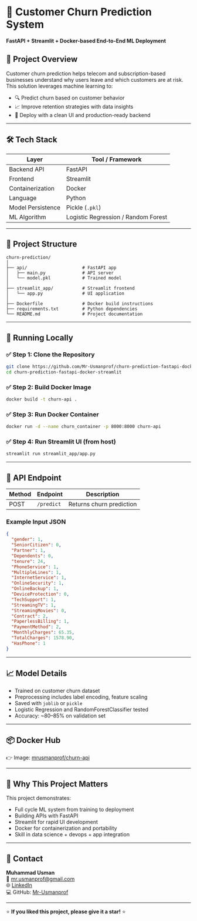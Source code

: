 # 🔁 Customer Churn Prediction System  
**FastAPI + Streamlit + Docker-based End-to-End ML Deployment**  

## 📌 Project Overview  
Customer churn prediction helps telecom and subscription-based businesses understand why users leave and which customers are at risk. This solution leverages machine learning to:  
- 🔍 Predict churn based on customer behavior  
- 📈 Improve retention strategies with data insights  
- 🚀 Deploy with a clean UI and production-ready backend  

---

## 🛠 Tech Stack  
| Layer              | Tool / Framework           |
|--------------------|----------------------------|
| Backend API        | FastAPI                    |
| Frontend           | Streamlit                  |
| Containerization   | Docker                     |
| Language           | Python                     |
| Model Persistence  | Pickle (`.pkl`)            |
| ML Algorithm       | Logistic Regression / Random Forest |

---

## 📂 Project Structure  
```
churn-prediction/
│
├── api/                     # FastAPI app
│   ├── main.py              # API server
│   └── model.pkl            # Trained model
│
├── streamlit_app/           # Streamlit frontend
│   └── app.py               # UI application
│
├── Dockerfile               # Docker build instructions
├── requirements.txt         # Python dependencies
└── README.md                # Project documentation
```

---

## 🚀 Running Locally

### ✅ Step 1: Clone the Repository  
```bash
git clone https://github.com/Mr-Usmanprof/churn-prediction-fastapi-docker-streamlit.git
cd churn-prediction-fastapi-docker-streamlit
```

### ✅ Step 2: Build Docker Image  
```bash
docker build -t churn-api .
```

### ✅ Step 3: Run Docker Container  
```bash
docker run -d --name churn_container -p 8000:8000 churn-api
```

### ✅ Step 4: Run Streamlit UI (from host)  
```bash
streamlit run streamlit_app/app.py
```

---

## 🔁 API Endpoint  

| Method | Endpoint         | Description              |
|--------|------------------|--------------------------|
| POST   | `/predict`       | Returns churn prediction |

### Example Input JSON  
```json
{
  "gender": 1,
  "SeniorCitizen": 0,
  "Partner": 1,
  "Dependents": 0,
  "tenure": 24,
  "PhoneService": 1,
  "MultipleLines": 1,
  "InternetService": 1,
  "OnlineSecurity": 1,
  "OnlineBackup": 1,
  "DeviceProtection": 0,
  "TechSupport": 1,
  "StreamingTV": 1,
  "StreamingMovies": 0,
  "Contract": 2,
  "PaperlessBilling": 1,
  "PaymentMethod": 2,
  "MonthlyCharges": 65.35,
  "TotalCharges": 1578.90,
  "HasPhone": 1
}
```

---

## 📈 Model Details  
- Trained on customer churn dataset  
- Preprocessing includes label encoding, feature scaling  
- Saved with `joblib` or `pickle`  
- Logistic Regression and RandomForestClassifier tested  
- Accuracy: ~80–85% on validation set  

---

## 📦 Docker Hub  
👉 Image: [mrusmanprof/churn-api](https://hub.docker.com/repository/docker/mrusmanprof/churn-api)

---

## 💼 Why This Project Matters  
This project demonstrates:  
- Full cycle ML system from training to deployment  
- Building APIs with FastAPI  
- Streamlit for rapid UI development  
- Docker for containerization and portability  
- Skill in data science + devops + app integration  

---

## 💌 Contact  
**Muhammad Usman**  
📧 [mr.usmanprof@gmail.com](mailto:mr.usmanprof@gmail.com)  
🌐 [LinkedIn](https://www.linkedin.com/in/muhammad-usman-freelance)  
💻 GitHub: [Mr-Usmanprof](https://github.com/Mr-Usmanprof)  

---

⭐ **If you liked this project, please give it a star!** ⭐  


   
   

